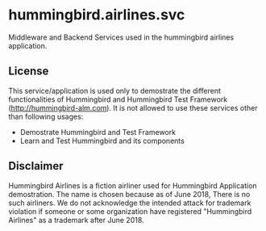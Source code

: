 # hummingbird.airlines.svc
Middleware and Backend Services used in the hummingbird airlines application. 

## License
This service/application is used only to demostrate the different functionalities of Hummingbird and Hummingbird Test Framework (http://hummingbird-alm.com).
It is not allowed to use these services other than following usages:
 - Demostrate Hummingbird and Test Framework
 - Learn and Test Hummingbird and its components
 
 
## Disclaimer
Hummingbird Airlines is a fiction airliner used for Hummingbird Application demostration. The name is chosen because as of June 2018, There is no such airliners.
We do not acknowledge the intended attack for trademark violation if someone or some organization have registered "Hummingbird Airlines" as a trademark after June 2018.

